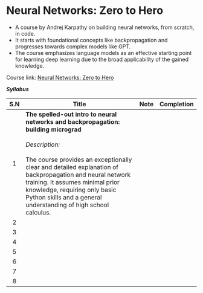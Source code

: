 # Neural Networks: Zero to Hero
- A course by Andrej Karpathy on building neural networks, from scratch, in code. 
- It starts with foundational concepts like backpropagation and progresses towards complex models like GPT. 
- The course emphasizes language models as an effective starting point for learning deep learning due to the broad applicability of the gained knowledge.

Course link: [Neural Networks: Zero to Hero](https://karpathy.ai/zero-to-hero.html)

***Syllabus***

| S.N | Title | Note | Completion |
| :--: | ---- | ---- | ---- |
| 1 | **The spelled-out intro to neural networks and backpropagation: building micrograd**<br><br>*Description:*<br><br>The course provides an exceptionally clear and detailed explanation of backpropagation and neural network training. It assumes minimal prior knowledge, requiring only basic Python skills and a general understanding of high school calculus. |  |  |
| 2 |  |  |  |
| 3 |  |  |  |
| 4 |  |  |  |
| 5 |  |  |  |
| 6 |  |  |  |
| 7 |  |  |  |
| 8 |  |  |  |
